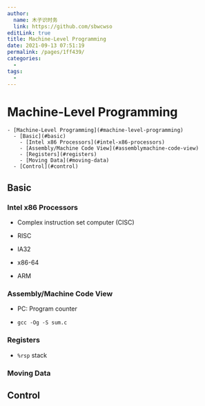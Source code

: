 ```yaml
---
author: 
  name: 木子识时务
  link: https://github.com/sbwcwso
editLink: true
title: Machine-Level Programming
date: 2021-09-13 07:51:19
permalink: /pages/1ff439/
categories: 
  - 
tags: 
  - 
---
```


# Machine-Level Programming


```markmap
- [Machine-Level Programming](#machine-level-programming)
  - [Basic](#basic)
    - [Intel x86 Processors](#intel-x86-processors)
    - [Assembly/Machine Code View](#assemblymachine-code-view)
    - [Registers](#registers)
    - [Moving Data](#moving-data)
  - [Control](#control)
```

## Basic

### Intel x86 Processors

* Complex instruction set computer (CISC)
* RISC

* IA32

* x86-64

* ARM

### Assembly/Machine Code View

* PC: Program counter

* `gcc -Og -S sum.c`

### Registers

* `%rsp` stack

### Moving Data



## Control
